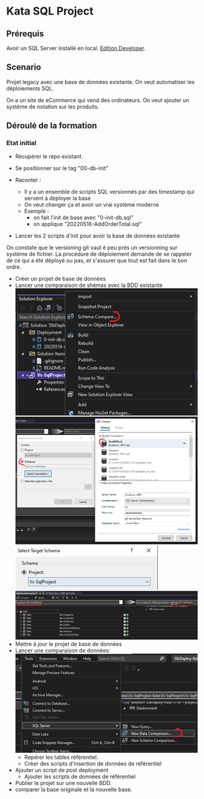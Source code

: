 # Kata SQL Project

## Prérequis

Avoir un SQL Server installé en local. [Edition Developer](https://www.microsoft.com/en-us/sql-server/sql-server-downloads).

## Scenario

Projet legacy avec une base de données existante. On veut automatiser les déploiements SQL.

On a un site de eCommerce qui vend des ordinateurs. On veut ajouter un systéme de notation sur les produits.

## Déroulé de la formation

### Etat initial

- Récupérer le répo existant.
- Se positionner sur le tag "00-db-init"
- Raconter :

  - Il y a un ensemble de scripts SQL versionnés par des timestamp qui servent à déployer la base
  - On veut changer ça et avoir un vrai système moderne
  - Exemple :
    - on fait l'init de base avec "0-init-db.sql"
    - on applique "20220516-AddOrderTotal.sql"

- Lancer les 2 scripts d'init pour avoir la base de données existante

On constate que le versioning git vaut é peu prés un versionning sur systéme de fichier.
La procédure de déploiement demande de se rappeler de ce qui a été déployé ou pas, et s'assurer que tout est fait dans le bon ordre.

- Créer un projet de base de données
- Lancer une comparaison de shémas avec la BDD existante
  ![](./Screenshots/launch_schemas_compare.png)
  ![](./Screenshots/select_database_for_comparison.png)
  ![](./Screenshots/select_project_for_comparison.png)
  ![](./Screenshots/source_and_destination_for_schemas_comparison.png)
- Mettre à jour le projet de base de données
- Lancer une comparaison de données:
  ![](./Screenshots/launch_data_comparison.png)
  - Repérer les tables référentiel.
  - Créer des scripts d'insertion de données de référentiel
- Ajouter un script de post deployment
  - Ajouter les scripts de données de référentiel
- Publier le projet sur une nouvelle BDD.
- comparer la base originale et la nouvelle base.
